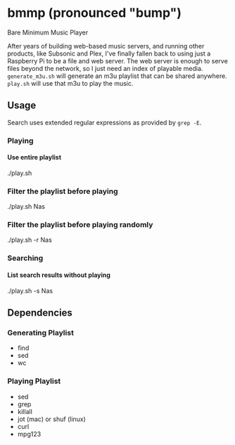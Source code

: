 # bmmp (pronounced "bump")
Bare Minimum Music Player

After years of building web-based music servers, and running other products, like Subsonic and Plex, I've finally fallen back to using just a Raspberry Pi to be a file and web server.  The web server is enough to serve files beyond the network, so I just need an index of playable media.  `generate_m3u.sh` will generate an m3u playlist that can be shared anywhere.  `play.sh` will use that m3u to play the music.

## Usage

Search uses extended regular expressions as provided by `grep -E`.

### Playing

#### Use entire playlist
./play.sh

### Filter the playlist before playing
./play.sh Nas

### Filter the playlist before playing randomly
./play.sh -r Nas

### Searching 

#### List search results without playing
./play.sh -s Nas

## Dependencies

### Generating Playlist

* find
* sed
* wc

### Playing Playlist

* sed
* grep
* killall
* jot (mac) or shuf (linux)
* curl
* mpg123

